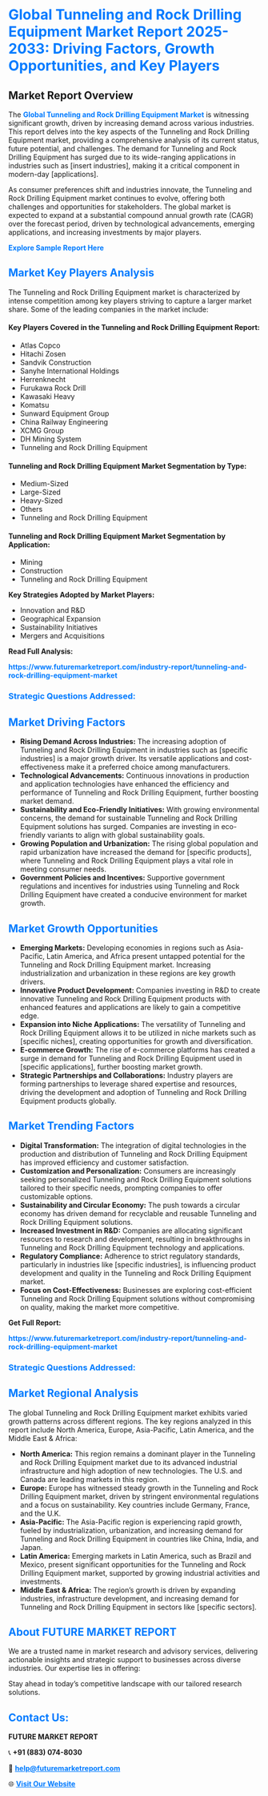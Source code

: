 <h1 style="color: #007BFF;">Global Tunneling and Rock Drilling Equipment Market Report 2025-2033: Driving Factors, Growth Opportunities, and Key Players</h1>

<section id="overview">
<h2>Market Report Overview</h2>
<p>The <a href="https://www.futuremarketreport.com/industry-report/tunneling-and-rock-drilling-equipment-market" style="color: #007BFF; text-decoration: none;"><strong>Global Tunneling and Rock Drilling Equipment Market</strong></a> is witnessing significant growth, driven by increasing demand across various industries. This report delves into the key aspects of the Tunneling and Rock Drilling Equipment market, providing a comprehensive analysis of its current status, future potential, and challenges. The demand for Tunneling and Rock Drilling Equipment has surged due to its wide-ranging applications in industries such as [insert industries], making it a critical component in modern-day [applications].</p>
<p>As consumer preferences shift and industries innovate, the Tunneling and Rock Drilling Equipment market continues to evolve, offering both challenges and opportunities for stakeholders. The global market is expected to expand at a substantial compound annual growth rate (CAGR) over the forecast period, driven by technological advancements, emerging applications, and increasing investments by major players.</p>
</section>

<section id="overview">
<p><a href="https://www.futuremarketreport.com/request-sample/reportId=97156" style="color: #007BFF; text-decoration: none;"><strong>Explore Sample Report Here</strong></a></p>
</section>

<section id="key-players">
<h2 style="color: #007BFF;">Market Key Players Analysis</h2>
<p>The Tunneling and Rock Drilling Equipment market is characterized by intense competition among key players striving to capture a larger market share. Some of the leading companies in the market include:</p>
<h4>Key Players Covered in the Tunneling and Rock Drilling Equipment Report:</h4>
<ul><li>Atlas Copco</li><li>Hitachi Zosen</li><li>Sandvik Construction</li><li>Sanyhe International Holdings</li><li>Herrenknecht</li><li>Furukawa Rock Drill</li><li>Kawasaki Heavy</li><li>Komatsu</li><li>Sunward Equipment Group</li><li>China Railway Engineering</li><li>XCMG Group</li><li>DH Mining System</li><li>Tunneling and Rock Drilling Equipment</li></ul>
<h4>Tunneling and Rock Drilling Equipment Market Segmentation by Type:</h4>
<ul><li>Medium-Sized</li><li>Large-Sized</li><li>Heavy-Sized</li><li>Others</li><li>Tunneling and Rock Drilling Equipment</li></ul>

<h4>Tunneling and Rock Drilling Equipment Market Segmentation by Application:</h4>
<ul><li>Mining</li><li>Construction</li><li>Tunneling and Rock Drilling Equipment</li></ul>
<p><strong>Key Strategies Adopted by Market Players:</strong></p>
<ul>
<li>Innovation and R&D</li>
<li>Geographical Expansion</li>
<li>Sustainability Initiatives</li>
<li>Mergers and Acquisitions</li>
</ul>
</section>

<section>
<p><strong>Read Full Analysis: </strong></p><a href="https://www.futuremarketreport.com/industry-report/tunneling-and-rock-drilling-equipment-market" style="color: #007BFF; text-decoration: none;"><strong>https://www.futuremarketreport.com/industry-report/tunneling-and-rock-drilling-equipment-market</strong></a>
<h3 style="color: #007BFF;">Strategic Questions Addressed:</h3>
</section>

<section id="driving-factors">
<h2 style="color: #007BFF;">Market Driving Factors</h2>
<ul>
<li><strong>Rising Demand Across Industries:</strong> The increasing adoption of Tunneling and Rock Drilling Equipment in industries such as [specific industries] is a major growth driver. Its versatile applications and cost-effectiveness make it a preferred choice among manufacturers.</li>
<li><strong>Technological Advancements:</strong> Continuous innovations in production and application technologies have enhanced the efficiency and performance of Tunneling and Rock Drilling Equipment, further boosting market demand.</li>
<li><strong>Sustainability and Eco-Friendly Initiatives:</strong> With growing environmental concerns, the demand for sustainable Tunneling and Rock Drilling Equipment solutions has surged. Companies are investing in eco-friendly variants to align with global sustainability goals.</li>
<li><strong>Growing Population and Urbanization:</strong> The rising global population and rapid urbanization have increased the demand for [specific products], where Tunneling and Rock Drilling Equipment plays a vital role in meeting consumer needs.</li>
<li><strong>Government Policies and Incentives:</strong> Supportive government regulations and incentives for industries using Tunneling and Rock Drilling Equipment have created a conducive environment for market growth.</li>
</ul>
</section>

<section id="growth-opportunities">
<h2 style="color: #007BFF;">Market Growth Opportunities</h2>
<ul>
<li><strong>Emerging Markets:</strong> Developing economies in regions such as Asia-Pacific, Latin America, and Africa present untapped potential for the Tunneling and Rock Drilling Equipment market. Increasing industrialization and urbanization in these regions are key growth drivers.</li>
<li><strong>Innovative Product Development:</strong> Companies investing in R&D to create innovative Tunneling and Rock Drilling Equipment products with enhanced features and applications are likely to gain a competitive edge.</li>
<li><strong>Expansion into Niche Applications:</strong> The versatility of Tunneling and Rock Drilling Equipment allows it to be utilized in niche markets such as [specific niches], creating opportunities for growth and diversification.</li>
<li><strong>E-commerce Growth:</strong> The rise of e-commerce platforms has created a surge in demand for Tunneling and Rock Drilling Equipment used in [specific applications], further boosting market growth.</li>
<li><strong>Strategic Partnerships and Collaborations:</strong> Industry players are forming partnerships to leverage shared expertise and resources, driving the development and adoption of Tunneling and Rock Drilling Equipment products globally.</li>
</ul>
</section>

<section id="trending-factors">
<h2 style="color: #007BFF;">Market Trending Factors</h2>
<ul>
<li><strong>Digital Transformation:</strong> The integration of digital technologies in the production and distribution of Tunneling and Rock Drilling Equipment has improved efficiency and customer satisfaction.</li>
<li><strong>Customization and Personalization:</strong> Consumers are increasingly seeking personalized Tunneling and Rock Drilling Equipment solutions tailored to their specific needs, prompting companies to offer customizable options.</li>
<li><strong>Sustainability and Circular Economy:</strong> The push towards a circular economy has driven demand for recyclable and reusable Tunneling and Rock Drilling Equipment solutions.</li>
<li><strong>Increased Investment in R&D:</strong> Companies are allocating significant resources to research and development, resulting in breakthroughs in Tunneling and Rock Drilling Equipment technology and applications.</li>
<li><strong>Regulatory Compliance:</strong> Adherence to strict regulatory standards, particularly in industries like [specific industries], is influencing product development and quality in the Tunneling and Rock Drilling Equipment market.</li>
<li><strong>Focus on Cost-Effectiveness:</strong> Businesses are exploring cost-efficient Tunneling and Rock Drilling Equipment solutions without compromising on quality, making the market more competitive.</li>
</ul>
</section>

<section>
<p><strong>Get Full Report: </strong></p><a href="https://www.futuremarketreport.com/industry-report/tunneling-and-rock-drilling-equipment-market" style="color: #007BFF; text-decoration: none;"><strong>https://www.futuremarketreport.com/industry-report/tunneling-and-rock-drilling-equipment-market</strong></a>
<h3 style="color: #007BFF;">Strategic Questions Addressed:</h3>
</section>


<section id="regional-analysis">
<h2 style="color: #007BFF;">Market Regional Analysis</h2>
<p>The global Tunneling and Rock Drilling Equipment market exhibits varied growth patterns across different regions. The key regions analyzed in this report include North America, Europe, Asia-Pacific, Latin America, and the Middle East & Africa:</p>
<ul>
<li><strong>North America:</strong> This region remains a dominant player in the Tunneling and Rock Drilling Equipment market due to its advanced industrial infrastructure and high adoption of new technologies. The U.S. and Canada are leading markets in this region.</li>
<li><strong>Europe:</strong> Europe has witnessed steady growth in the Tunneling and Rock Drilling Equipment market, driven by stringent environmental regulations and a focus on sustainability. Key countries include Germany, France, and the U.K.</li>
<li><strong>Asia-Pacific:</strong> The Asia-Pacific region is experiencing rapid growth, fueled by industrialization, urbanization, and increasing demand for Tunneling and Rock Drilling Equipment in countries like China, India, and Japan.</li>
<li><strong>Latin America:</strong> Emerging markets in Latin America, such as Brazil and Mexico, present significant opportunities for the Tunneling and Rock Drilling Equipment market, supported by growing industrial activities and investments.</li>
<li><strong>Middle East & Africa:</strong> The region’s growth is driven by expanding industries, infrastructure development, and increasing demand for Tunneling and Rock Drilling Equipment in sectors like [specific sectors].</li>
</ul>
</section>

<footer>
<h2 style="color: #007BFF;">About FUTURE MARKET REPORT</h2>
<p>We are a trusted name in market research and advisory services, delivering actionable insights and strategic support to businesses across diverse industries. Our expertise lies in offering:</p>

<p>Stay ahead in today’s competitive landscape with our tailored research solutions.</p>

<h2 style="color: #007BFF;">Contact Us:</h2>
<p><strong>FUTURE MARKET REPORT</strong></p>
<p>📞 <strong>+91 (883) 074-8030</strong></p>
<p>📧 <strong><a href="mailto:help@futuremarketreport.com" style="color: #007BFF;">help@futuremarketreport.com</a></strong></p>
<p>🌐 <strong><a href="https://www.futuremarketreport.com/" style="color: #007BFF;">Visit Our Website</a></strong></p>
</footer>